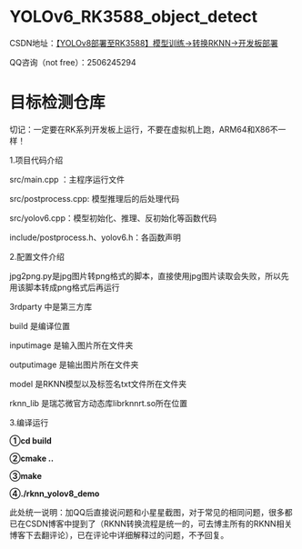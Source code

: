 # YOLOv6_RK3588_object_detect

CSDN地址：[【YOLOv8部署至RK3588】模型训练→转换RKNN→开发板部署](https://blog.csdn.net/A_l_b_ert/article/details/141610417?spm=1001.2014.3001.5502)

QQ咨询（not free）：2506245294

# 目标检测仓库

切记：一定要在RK系列开发板上运行，不要在虚拟机上跑，ARM64和X86不一样！

1.项目代码介绍

src/main.cpp ：主程序运行文件

src/postprocess.cpp: 模型推理后的后处理代码

src/yolov6.cpp：模型初始化、推理、反初始化等函数代码

include/postprocess.h、yolov6.h：各函数声明

2.配置文件介绍

jpg2png.py是jpg图片转png格式的脚本，直接使用jpg图片读取会失败，所以先用该脚本转成png格式后再运行

3rdparty 中是第三方库

build 是编译位置

inputimage 是输入图片所在文件夹

outputimage 是输出图片所在文件夹

model 是RKNN模型以及标签名txt文件所在文件夹

rknn_lib 是瑞芯微官方动态库librknnrt.so所在位置

3.编译运行

**①cd build**

**②cmake ..**

**③make**

**④./rknn_yolov8_demo**

此处统一说明：加QQ后直接说问题和小星星截图，对于常见的相同问题，很多都已在CSDN博客中提到了（RKNN转换流程是统一的，可去博主所有的RKNN相关博客下去翻评论），已在评论中详细解释过的问题，不予回复。
